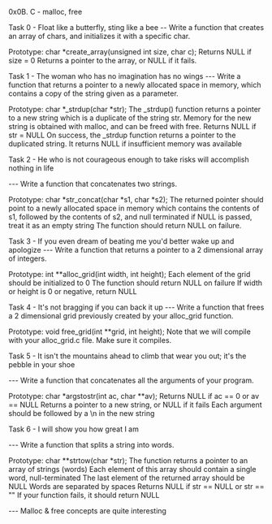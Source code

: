 0x0B. C - malloc, free



Task 0 - Float like a butterfly, sting like a bee -- Write a function that creates an array of chars, and initializes it with a specific char.



Prototype: char *create_array(unsigned int size, char c); Returns NULL if size = 0 Returns a pointer to the array, or NULL if it fails.



Task 1 - The woman who has no imagination has no wings --- Write a function that returns a pointer to a newly allocated space in memory, which contains a copy of the string given as a parameter.



Prototype: char *_strdup(char *str); The _strdup() function returns a pointer to a new string which is a duplicate of the string str. Memory for the new string is obtained with malloc, and can be freed with free. Returns NULL if str = NULL On success, the _strdup function returns a pointer to the duplicated string. It returns NULL if insufficient memory was available



Task 2 - He who is not courageous enough to take risks will accomplish nothing in life



--- Write a function that concatenates two strings.



Prototype: char *str_concat(char *s1, char *s2); The returned pointer should point to a newly allocated space in memory which contains the contents of s1, followed by the contents of s2, and null terminated if NULL is passed, treat it as an empty string The function should return NULL on failure.



Task 3 - If you even dream of beating me you'd better wake up and apologize --- Write a function that returns a pointer to a 2 dimensional array of integers.



Prototype: int **alloc_grid(int width, int height); Each element of the grid should be initialized to 0 The function should return NULL on failure If width or height is 0 or negative, return NULL



Task 4 - It's not bragging if you can back it up --- Write a function that frees a 2 dimensional grid previously created by your alloc_grid function.



Prototype: void free_grid(int **grid, int height); Note that we will compile with your alloc_grid.c file. Make sure it compiles.



Task 5 - It isn't the mountains ahead to climb that wear you out; it's the pebble in your shoe



--- Write a function that concatenates all the arguments of your program.



Prototype: char *argstostr(int ac, char **av); Returns NULL if ac == 0 or av == NULL Returns a pointer to a new string, or NULL if it fails Each argument should be followed by a \n in the new string



Task 6 - I will show you how great I am



--- Write a function that splits a string into words.



Prototype: char **strtow(char *str); The function returns a pointer to an array of strings (words) Each element of this array should contain a single word, null-terminated The last element of the returned array should be NULL Words are separated by spaces Returns NULL if str == NULL or str == "" If your function fails, it should return NULL



--- Malloc & free concepts are quite interesting
